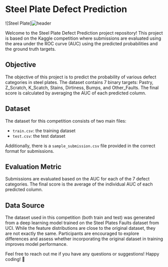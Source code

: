 # Steel Plate Defect Prediction

![Steel Plate]![header](https://github.com/SaYanZz0/Kaggle-Competition---Steel-Plate-Defect-Prediction/assets/88038655/45c7ab4b-fa56-45d9-b2e7-3dcd0e9014f3)


Welcome to the Steel Plate Defect Prediction project repository! This project is based on the Kaggle competition where submissions are evaluated using the area under the ROC curve (AUC) using the predicted probabilities and the ground truth targets.

## Objective
The objective of this project is to predict the probability of various defect categories in steel plates. The dataset contains 7 binary targets: Pastry, Z_Scratch, K_Scatch, Stains, Dirtiness, Bumps, and Other_Faults. The final score is calculated by averaging the AUC of each predicted column.

## Dataset
The dataset for this competition consists of two main files:
- `train.csv`: the training dataset
- `test.csv`: the test dataset

Additionally, there is a `sample_submission.csv` file provided in the correct format for submissions.

## Evaluation Metric
Submissions are evaluated based on the AUC for each of the 7 defect categories. The final score is the average of the individual AUC of each predicted column.

## Data Source
The dataset used in this competition (both train and test) was generated from a deep learning model trained on the Steel Plates Faults dataset from UCI. While the feature distributions are close to the original dataset, they are not exactly the same. Participants are encouraged to explore differences and assess whether incorporating the original dataset in training improves model performance.


Feel free to reach out me  if you have any questions or suggestions! Happy coding! 🚀
